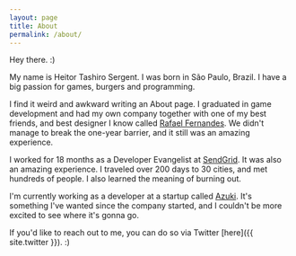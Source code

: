 ```yaml
---
layout: page
title: About
permalink: /about/
---
```


Hey there. :)

My name is Heitor Tashiro Sergent. I was born in São Paulo, Brazil. I have a big passion for games, burgers and programming. 

I find it weird and awkward writing an About page. I graduated in game development and had my own company together with one of my best friends, and best designer I know called [Rafael Fernandes](http://rafaelfe.com/). We didn't manage to break the one-year barrier, and it still was an amazing experience.

I worked for 18 months as a Developer Evangelist at [SendGrid](https://sendgrid.com/). It was also an amazing experience. I traveled over 200 days to 30 cities, and met hundreds of people. I also learned the meaning of burning out.

I'm currently working as a developer at a startup called [Azuki](http://www.azk.io/). It's something I've wanted since the company started, and I couldn't be more excited to see where it's gonna go.

If you'd like to reach out to me, you can do so via Twitter [here]({{ site.twitter }}). :)